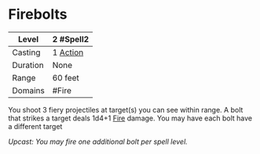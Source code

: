 # Firebolts

| Level    | 2 #Spell2                                        |
| -------- | ------------------------------------------------ |
| Casting  | 1 [Action](../../../../Game%20Procedures/Action.md) |
| Duration | None                                             |
| Range    | 60 feet                                          |
| Domains  | #Fire                                            |

You shoot 3 fiery projectiles at target(s) you can see within range. A bolt that strikes a target deals 1d4+1 [Fire](../../../../Damage%20Types/Fire.md) damage. You may have each bolt have a different target


*Upcast: You may fire one additional bolt per spell level.*